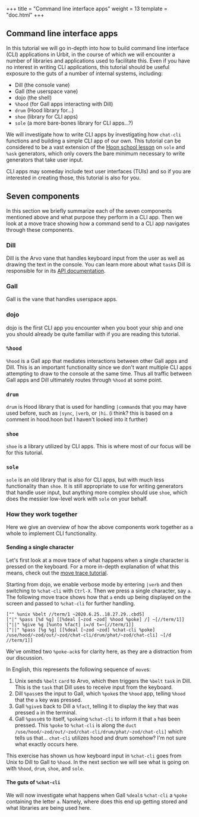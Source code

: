 +++
title = "Command line interface apps"
weight = 13
template = "doc.html"
+++

## Command line interface apps

In this tutorial we will go in-depth into how to build command line interface (CLI)
applications in Urbit, in the course of which we will encounter a number of
libraries and applications used to facilitate this. Even if you have no interest
in writing CLI applications, this tutorial should be useful exposure to
the guts of a number of internal systems, including:

* Dill (the console vane)
* Gall (the userspace vane)
* dojo (the shell)
* `%hood` (for Gall apps interacting with Dill)
* `drum` (Hood library for...)
* `shoe` (library for CLI apps)
* `sole` (a more bare-bones library for CLI apps...?)

We will investigate how to write CLI apps by investigating how `chat-cli`
functions and building a simple CLI app of our own. This tutorial can be
considered to be a vast extension of the [Hoon school
lesson](@/docs/tutorials/hoon/generators.md#ask) on `sole` and `%ask`
generators, which only covers the bare minimum necessary to write generators
that take user input.

CLI apps may someday include text user interfaces (TUIs) and so if you are
interested in creating those, this tutorial is also for you.

## Seven components

In this section we briefly summarize each of the seven components mentioned
above and what purpose they perform in a CLI app. Then we look at a move trace
showing how a command send to a CLI app navigates through these components.

### Dill

Dill is the Arvo vane that handles keyboard input from the user as well as
drawing the text in the console. You can learn more about what `task`s Dill is
responsible for in its [API documentation](@/docs/reference/vane-apis/dill.md).

### Gall

Gall is the vane that handles userspace apps.

### dojo

dojo is the first CLI app you encounter when you boot your ship and one you
should already be quite familiar with if you are reading this tutorial.

### `%hood`

`%hood` is a Gall app that mediates interactions between other Gall apps and
Dill. This is an important functionality since we don't want multiple CLI apps
attempting to draw to the console at the same time. Thus all traffic between
Gall apps and Dill ultimately routes through `%hood` at some point.

### `drum`

`drum` is Hood library that is used for handling `|command`s that you may have
used before, such as `|sync`, `|verb`, or `|hi`. (i think? this is based on a
comment in hood.hoon but I haven't looked into it further)

### `shoe`

`shoe` is a library utilized by CLI apps. This is where most of our focus will
be for this tutorial.

### `sole`

`sole` is an old library that is also for CLI apps, but with much less
functionality than `shoe`. It is still appropriate to use for writing generators
that handle user input, but anything more complex should use `shoe`, which does
the messier low-level work with `sole` on your behalf.

### How they work together

Here we give an overview of how the above components work together as a whole to
implement CLI functionality.

#### Sending a single character

Let's first look at a move trace of what happens when a single character is
pressed on the keyboard. For a more in-depth explanation of what this means, check out
the [move trace tutorial](@/docs/tutorials/arvo/move-trace.md).

Starting from dojo, we enable verbose mode by entering `|verb` and then
switching to `%chat-cli` with `Ctrl-X`. Then we press a
single character, say `a`. The following move trace shows how that `a` ends up
being displayed on the screen and passed to `%chat-cli` for further handling.

```
["" %unix %belt //term/1 ~2020.6.25..18.27.29..cbd5]
["|" %pass [%d %g] [[%deal [~zod ~zod] %hood %poke] /] ~[//term/1]]
["||" %give %g [%unto %fact] i=/d t=~[//term/1]]
["||" %pass [%g %g] [[%deal [~zod ~zod] %chat-cli %poke] /use/hood/~zod/out/~zod/chat-cli/drum/phat/~zod/chat-cli] ~[/d //term/1]]
```
We've omitted two `%poke-ack`s for clarity here, as they are a distraction from our discussion.

In English, this represents the following sequence of `move`s:

1. Unix sends `%belt` `card` to Arvo, which then triggers the `%belt` `task` in
   Dill. This is the `task` that Dill uses to receive input from the keyboard.
2. Dill `%pass`es the input to Gall, which `%poke`s the `%hood` app, telling
   `%hood` that the `a` key was pressed.
3. Gall `%give`s back to Dill a `%fact`, telling it to display the key that was
   pressed `a` in the terminal.
4. Gall `%pass`es to itself, `%poke`ing `%chat-cli` to inform it that `a` has been
   pressed. This `%poke` to `%chat-cli` is along the `duct`
   `/use/hood/~zod/out/~zod/chat-cli/drum/phat/~zod/chat-cli]` which tells us that...
   `chat-cli` utilizes hood and drum somehow? I'm not sure what exactly occurs here.
   
This exercise has shown us how keyboard input in `%chat-cli` goes from Unix to Dill to
Gall to `%hood`. In the next section we will see what is going on with `%hood`,
`drum`, `shoe`, and `sole`.

#### The guts of `%chat-cli`

We will now investigate what happens when Gall `%deal`s `%chat-cli` a `%poke`
containing the letter `a`. Namely, where does this end up getting stored and
what libraries are being used here.
